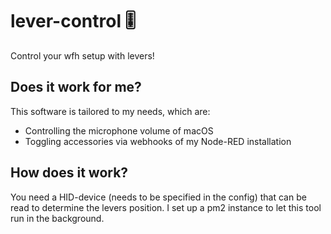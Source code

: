 lever-control 🎚
===
Control your wfh setup with levers!

Does it work for me?
---
This software is tailored to my needs, which are:
- Controlling the microphone volume of macOS
- Toggling accessories via webhooks of my Node-RED installation

How does it work?
---
You need a HID-device (needs to be specified in the config) that can be read to determine the levers position. I set up a pm2 instance to let this tool run in the background.